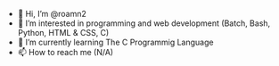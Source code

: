 - 👋 Hi, I’m @roamn2
- 👀 I’m interested in programming and web development (Batch, Bash, Python, HTML & CSS, C)
- 🌱 I’m currently learning The C Programmig Language
- 📫 How to reach me (N/A)

<!---
roamn2/roamn2 is a ✨ special ✨ repository because its `README.md` (this file) appears on your GitHub profile.
You can click the Preview link to take a look at your changes.
--->
